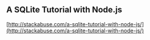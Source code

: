 ## A SQLite Tutorial with Node.js
  
  [http://stackabuse.com/a-sqlite-tutorial-with-node-js/](http://stackabuse.com/a-sqlite-tutorial-with-node-js/)